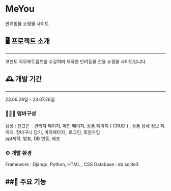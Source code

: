 # MeYou
반려동물 쇼핑몰 사이트

## 🖥️ 프로젝트 소개
---
코멘토 직무부트캠프를 수강하며 제작한 반려동물 전용 쇼핑몰 사이트입니다. 

## 🕰️ 개발 기간
---
23.06.28일 - 23.07.26일

### 🧑‍🤝‍🧑 맴버구성
팀장 : 전고은 - 관리자 페이지, 메인 페이지, 상품 페이지 ( CRUD ) , 상품 상세 정보 페이지, 장바구니 담기, 마이페이지 , 로그인, 회원가입  
                ppt제작, 발표, DB 연동, 배포 

### ⚙️ 개발 환경
Framework : Django, Python, HTML , CSS
Database : db.sqlite3


##📌 주요 기능
---
